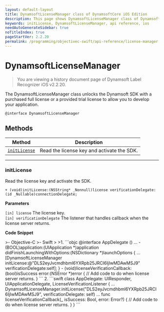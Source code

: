 ```yaml
---
layout: default-layout
title: DynamsoftLicenseManager class of DynamsoftCore iOS Edition
description: This page shows DynamsoftLicenseManager class of DynamsoftCore for iOS edition.
keywords: initLicense, DynamsoftLicenseManager, api reference, ios
needAutoGenerateSidebar: true
noTitleIndex: true
pageStartVer: 2.2.20
permalink: /programming/objectivec-swift/api-reference/license-manager.html
---
```


# DynamsoftLicenseManager

> You are viewing a history document page of Dynamsoft Label Recognizer iOS v2.2.20.

The DynamsoftLicenseManager class unlocks the Dynamsoft SDK with a purchased full license or a provided trial license to allow you to develop your application.

```objc
@interface DynamsoftLicenseManager
```

## Methods

  | Method               | Description |
  |----------------------|-------------|
  | [`initLicense`](#initlicense) | Read the license key and activate the SDK. |

  ---

### initLicense

Read the license key and activate the SDK.

```objc
+ (void)initLicense:(NSString* _Nonnull)license verificationDelegate:(id _Nullable)connectionDelegate;
```

**Parameters**

`[in] license` The license key.  
`[in] verificationDelegate` The listener that handles callback when the license server returns.

**Code Snippet**

<div class="sample-code-prefix"></div>
>- Objective-C
>- Swift
>
>1. 
```objc
@interface AppDelegate ()<LicenseVerificationListener>
...
- (BOOL)application:(UIApplication *)application didFinishLaunchingWithOptions:(NSDictionary *)launchOptions {
   ...
   [DynamsoftLicenseManager initLicense:@"DLS2eyJvcmdhbml6YXRpb25JRCI6IjIwMDAwMSJ9" verificationDelegate:self];
}
- (void)licenseVerificationCallback:(bool)isSuccess error:(NSError *)error {
   // Add code to do when license server returns.
}
```
2. 
```swift
class AppDelegate: UIResponder, UIApplicationDelegate, LicenseVerificationListener {
   ...
   DynamsoftLicenseManager.initLicense("DLS2eyJvcmdhbml6YXRpb25JRCI6IjIwMDAwMSJ9", verificationDelegate: self)
   ...
   func licenseVerificationCallback(_ isSuccess: Bool, error: Error?) {
          // Add code to do when license server returns.
   }
}
```
